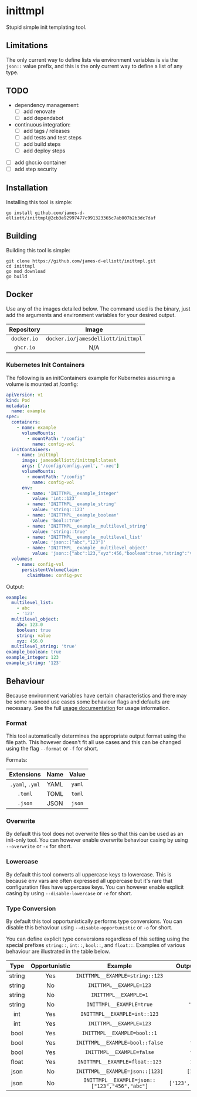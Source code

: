 # inittmpl

Stupid simple init templating tool.

## Limitations

The only current way to define lists via environment variables is via the `json::` value prefix, and this is the only
current way to define a list of any type. 

## TODO

- dependency management:
  - [ ] add renovate
  - [ ] add dependabot
- continuous integration:
  - [ ] add tags / releases
  - [ ] add tests and test steps
  - [ ] add build steps
  - [ ] add deploy steps
- [ ] add ghcr.io container 
- [ ] add step security

## Installation

Installing this tool is simple:

```shell
go install github.com/james-d-elliott/inittmpl@2cb3e92997477c991323365c7ab007b2b3dc7daf
```

## Building

Building this tool is simple:

```shell
git clone https://github.com/james-d-elliott/inittmpl.git
cd inittmpl
go mod download
go build
```

## Docker

Use any of the images detailed below. The command used is the binary, just add the arguments and
environment variables for your desired output.

| Repository  |               Image                |
|:-----------:|:----------------------------------:|
| `docker.io` | `docker.io/jamesdelliott/inittmpl` |
|  `ghcr.io`  |                N/A                 |

### Kubernetes Init Containers

The following is an initContainers example for Kubernetes assuming a volume is mounted at /config:

```yaml
apiVersion: v1
kind: Pod
metadata:
  name: example
spec:
  containers:
    - name: example
      volumeMounts:
        - mountPath: "/config"
          name: config-vol
  initContainers:
    - name: inittmpl
      image: jamesdelliott/inittmpl:latest
      args: ['/config/config.yaml', '-xec']
      volumeMounts:
        - mountPath: "/config"
          name: config-vol
      env:
        - name: 'INITTMPL__example_integer'
          value: 'int::123'
        - name: 'INITTMPL__example_string'
          value: 'string::123'
        - name: 'INITTMPL__example_boolean'
          value: 'bool::true'
        - name: 'INITTMPL__example__multilevel_string'
          value: 'string::true'
        - name: 'INITTMPL__example__multilevel_list'
          value: 'json::["abc","123"]'
        - name: 'INITTMPL__example__multilevel_object'
          value: 'json::{"abc":123,"xyz":456,"boolean":true,"string":"value"}'
  volumes:
    - name: config-vol
      persistentVolumeClaim:
        claimName: config-pvc
```

Output:

```yaml
example:
  multilevel_list:
    - abc
    - '123'
  multilevel_object:
    abc: 123.0
    boolean: true
    string: value
    xyz: 456.0
  multilevel_string: 'true'
example_boolean: true
example_integer: 123
example_string: '123'
```

## Behaviour

Because environment variables have certain characteristics and there may be some nuanced use cases some behaviour flags 
and defaults are necessary. See the full [usage documentation](USAGE.md) for usage information.

### Format

This tool automatically determines the appropriate output format using the file path. This however doesn't fit all use
cases and this can be changed using the flag `--format` or `-f` for short.

Formats:

|   Extensions    | Name | Value  |
|:---------------:|:----:|:------:|
| `.yaml`, `.yml` | YAML | `yaml` |
|     `.toml`     | TOML | `toml` |
|     `.json`     | JSON | `json` |

### Overwrite

By default this tool does not overwrite files so that this can be used as an init-only tool. You can however enable 
overwrite behaviour casing by using
`--overwrite` or `-x` for short.

### Lowercase

By default this tool converts all uppercase keys to lowercase. This is because env vars are often expressed all 
uppercase but it's rare that configuration files have uppercase keys. You can however enable explicit casing by using
`--disable-lowercase` or `-e` for short.

### Type Conversion

By default this tool opportunistically performs type conversions. You can disable this behaviour using 
`--disable-opportunistic` or `-o` for short.

You can define explicit type conversions regardless of this setting using the special prefixes `string::`, `int::`, 
`bool::`, and `float::`. Examples of various behaviour are illustrated in the table below.

|  Type  | Opportunistic |                    Example                    |     Output (YAML)     |
|:------:|:-------------:|:---------------------------------------------:|:---------------------:|
| string |      Yes      |        `INITTMPL__EXAMPLE=string::123`        |        `'123'`        |
| string |      No       |            `INITTMPL__EXAMPLE=123`            |        `'123'`        |
| string |      No       |             `INITTMPL__EXAMPLE=1`             |         `'1'`         |
| string |      No       |           `INITTMPL__EXAMPLE=true`            |       `'true'`        |
|  int   |      Yes      |         `INITTMPL__EXAMPLE=int::123`          |         `123`         |
|  int   |      Yes      |            `INITTMPL__EXAMPLE=123`            |         `123`         |
|  bool  |      Yes      |          `INITTMPL__EXAMPLE=bool::1`          |        `true`         |
|  bool  |      Yes      |        `INITTMPL__EXAMPLE=bool::false`        |        `false`        |
|  bool  |      Yes      |           `INITTMPL__EXAMPLE=false`           |        `false`        |
| float  |      Yes      |        `INITTMPL__EXAMPLE=float::123`         |        `123.0`        |
|  json  |      No       |        `INITTMPL__EXAMPLE=json::[123]`        |       `[123.0]`       |
|  json  |      No       | `INITTMPL__EXAMPLE=json::["123","456","abc"]` | `['123','456','abc']` |
